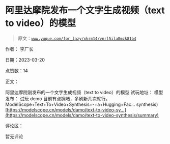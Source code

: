 # 阿里达摩院发布一个文字生成视频（text to video）的模型

> 原文：[`www.yuque.com/for_lazy/xkrm14/vnrl5ila8mzk81b4`](https://www.yuque.com/for_lazy/xkrm14/vnrl5ila8mzk81b4)

作者： 李厂长

日期：2023-03-20

点赞数：14

正文：

阿里达摩院刚发布的一个文字生成视频（text to video）的模型 试玩地址： 模型发布： 试玩 demo 目前有点拥堵，多刷新几次就行。ModelScope+Text+To+Video+Synthesis+-+a+Hugging+Fac... synthesis)[https://modelscope.cn/models/damo/text-to-video-sy...](https://modelscope.cn/models/damo/text-to-video-synthesis/summary)

评论区：

暂无评论



